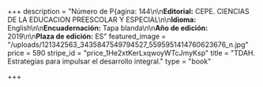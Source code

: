 +++
description = "Número de P{agina: 144\n\n**Editorial:** CEPE. CIENCIAS DE LA EDUCACION PREESCOLAR Y ESPECIAL\n\n**Idioma:** English\n\n**Encuadernación:** Tapa blanda\n\n**Año de edición:** 2019\n\n**Plaza de edición:** ES"
featured_image = "/uploads/121342563_3435847549794527_5595951414760623676_n.jpg"
price = 590
stripe_id = "price_1He2xtKerLxqwoyWTcJmyKsp"
title = "TDAH. Estrategias para impulsar el desarrollo integral."
type = "book"

+++
